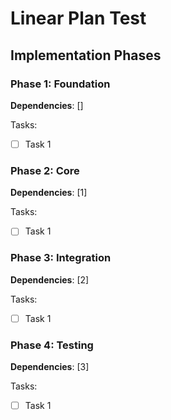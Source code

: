 # Linear Plan Test

## Implementation Phases

### Phase 1: Foundation
**Dependencies**: []

Tasks:
- [ ] Task 1

### Phase 2: Core
**Dependencies**: [1]

Tasks:
- [ ] Task 1

### Phase 3: Integration
**Dependencies**: [2]

Tasks:
- [ ] Task 1

### Phase 4: Testing
**Dependencies**: [3]

Tasks:
- [ ] Task 1
